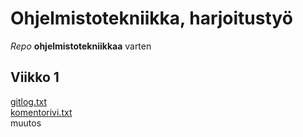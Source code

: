 # Ohjelmistotekniikka, harjoitustyö

*Repo* **ohjelmistotekniikkaa** varten  

## Viikko 1
[gitlog.txt](https://github.com/LaihoE/ot-harjoitustyo/blob/master/laskarit/viikko1/gitlog.txt)  
[komentorivi.txt](https://github.com/LaihoE/ot-harjoitustyo/blob/master/laskarit/viikko1/komentorivi.txt)  
muutos
